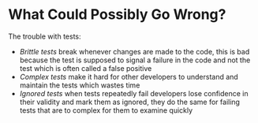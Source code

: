 # What Could Possibly Go Wrong?

The trouble with tests:

- *Brittle tests* break whenever changes are made to the code, this is bad because the test is supposed to signal a failure in the code and not the test which is often called a false positive
- *Complex tests* make it hard for other developers to understand and maintain the tests which wastes time
- *Ignored tests* when tests repeatedly fail developers lose confidence in their validity and mark them as ignored, they do the same for failing tests that are to complex for them to examine quickly

